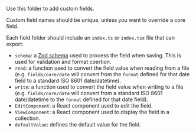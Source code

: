 Use this folder to add custom fields.

Custom field names should be unique, unless you want to override a core field.

Each field folder should include an `index.ts` or `index.tsx` file that can export:

- `schema`: a [Zod schema](https://zod.dev/) used to process the field when saving. This is used for validation and format coertion.
- `read`: a function used to convert the field value when reading from a file (e.g. `fields/core/date` will convert from the `format` defined for that date field to a standard ISO 8601 date/datetime).
- `write`: a function used to convert the field value when writing to a file (e.g. `fields/core/date` will convert from a standard ISO 8601 date/datetime to the `format` defined for that date field).
- `EditComponent`: a React component used to edit the field.
- `ViewComponent`: a React component used to display the field in a collection.
- `defaultValue`: defines the default value for the field.